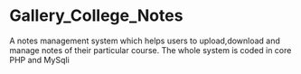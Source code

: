 # Gallery_College_Notes
A notes management system which helps users to upload,download and manage notes of their particular course. The whole system is coded in core PHP and MySqli
